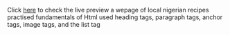 Click [here](https://dadatobi.github.io/odin-recipes/) to check the live preview
a wepage of local nigerian recipes
practised fundamentals of Html
used heading tags, paragraph tags, anchor tags, image tags, and the list tag

